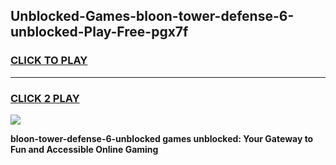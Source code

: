 
## Unblocked-Games-bloon-tower-defense-6-unblocked-Play-Free-pgx7f
<h3>
<a href="https://premium76.site?title=bloon-tower-defense-6-unblocked&ref=20M">CLICK TO PLAY</a></h3>
<hr>

<h3>
<a href="https://premium76.site?title=bloon-tower-defense-6-unblocked&ref=20M">CLICK 2 PLAY</a>
  
</h3>

<a href="https://premium76.site?title=bloon-tower-defense-6-unblocked&ref=19M"><img src="https://clearcache.store/games.png"></a>


**bloon-tower-defense-6-unblocked games unblocked: Your Gateway to Fun and Accessible Online Gaming**
